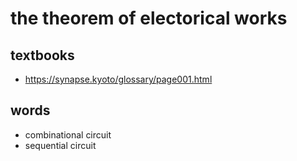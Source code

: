 # the theorem of electorical works

## textbooks

- https://synapse.kyoto/glossary/page001.html

## words

- combinational circuit
- sequential circuit
